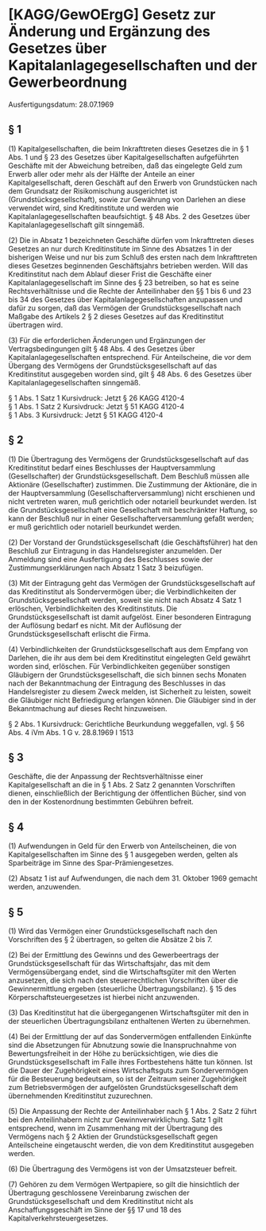 # [KAGG/GewOErgG] Gesetz zur Änderung und Ergänzung des Gesetzes über Kapitalanlagegesellschaften und der Gewerbeordnung

Ausfertigungsdatum: 28.07.1969

 

## § 1

(1) Kapitalgesellschaften, die beim Inkrafttreten dieses Gesetzes die in § 1 Abs. 1 und § 23 des Gesetzes über Kapitalgesellschaften aufgeführten Geschäfte mit der Abweichung betreiben, daß das eingelegte Geld zum Erwerb aller oder mehr als der Hälfte der Anteile an einer Kapitalgesellschaft, deren Geschäft auf den Erwerb von Grundstücken nach dem Grundsatz der Risikomischung ausgerichtet ist (Grundstücksgesellschaft), sowie zur Gewährung von Darlehen an diese verwendet wird, sind Kreditinstitute und werden wie Kapitalanlagegesellschaften beaufsichtigt. § 48 Abs. 2 des Gesetzes über Kapitalanlagegesellschaft gilt sinngemäß.

(2) Die in Absatz 1 bezeichneten Geschäfte dürfen vom Inkrafttreten dieses Gesetzes an nur durch Kreditinstitute im Sinne des Absatzes 1 in der bisherigen Weise und nur bis zum Schluß des ersten nach dem Inkrafttreten dieses Gesetzes beginnenden Geschäftsjahrs betrieben werden. Will das Kreditinstitut nach dem Ablauf dieser Frist die Geschäfte einer Kapitalanlagegesellschaft im Sinne des § 23 betreiben, so hat es seine Rechtsverhältnisse und die Rechte der Anteilinhaber den §§ 1 bis 6 und 23 bis 34 des Gesetzes über Kapitalanlagegesellschaften anzupassen und dafür zu sorgen, daß das Vermögen der Grundstücksgesellschaft nach Maßgabe des Artikels 2 § 2 dieses Gesetzes auf das Kreditinstitut übertragen wird.

(3) Für die erforderlichen Änderungen und Ergänzungen der Vertragsbedingungen gilt § 48 Abs. 4 des Gesetzes über Kapitalanlagegesellschaften entsprechend. Für Anteilscheine, die vor dem Übergang des Vermögens der Grundstücksgesellschaft auf das Kreditinstitut ausgegeben worden sind, gilt § 48 Abs. 6 des Gesetzes über Kapitalanlagegesellschaften sinngemäß.

§ 1 Abs. 1 Satz 1 Kursivdruck: Jetzt § 26 KAGG 4120-4  
§ 1 Abs. 1 Satz 2 Kursivdruck: Jetzt § 51 KAGG 4120-4  
§ 1 Abs. 3 Kursivdruck: Jetzt § 51 KAGG 4120-4


## § 2

(1) Die Übertragung des Vermögens der Grundstücksgesellschaft auf das Kreditinstitut bedarf eines Beschlusses der Hauptversammlung (Gesellschafter) der Grundstücksgesellschaft. Dem Beschluß müssen alle Aktionäre (Gesellschafter) zustimmen. Die Zustimmung der Aktionäre, die in der Hauptversammlung (Gesellschafterversammlung) nicht erschienen und nicht vertreten waren, muß gerichtlich oder notariell beurkundet werden. Ist die Grundstücksgesellschaft eine Gesellschaft mit beschränkter Haftung, so kann der Beschluß nur in einer Gesellschafterversammlung gefaßt werden; er muß gerichtlich oder notariell beurkundet werden.

(2) Der Vorstand der Grundstücksgesellschaft (die Geschäftsführer) hat den Beschluß zur Eintragung in das Handelsregister anzumelden. Der Anmeldung sind eine Ausfertigung des Beschlusses sowie der Zustimmungserklärungen nach Absatz 1 Satz 3 beizufügen.

(3) Mit der Eintragung geht das Vermögen der Grundstücksgesellschaft auf das Kreditinstitut als Sondervermögen über; die Verbindlichkeiten der Grundstücksgesellschaft werden, soweit sie nicht nach Absatz 4 Satz 1 erlöschen, Verbindlichkeiten des Kreditinstituts. Die Grundstücksgesellschaft ist damit aufgelöst. Einer besonderen Eintragung der Auflösung bedarf es nicht. Mit der Auflösung der Grundstücksgesellschaft erlischt die Firma.

(4) Verbindlichkeiten der Grundstücksgesellschaft aus dem Empfang von Darlehen, die ihr aus dem bei dem Kreditinstitut eingelegten Geld gewährt worden sind, erlöschen. Für Verbindlichkeiten gegenüber sonstigen Gläubigern der Grundstücksgesellschaft, die sich binnen sechs Monaten nach der Bekanntmachung der Eintragung des Beschlusses in das Handelsregister zu diesem Zweck melden, ist Sicherheit zu leisten, soweit die Gläubiger nicht Befriedigung erlangen können. Die Gläubiger sind in der Bekanntmachung auf dieses Recht hinzuweisen.

§ 2 Abs. 1 Kursivdruck: Gerichtliche Beurkundung weggefallen, vgl. § 56 Abs. 4 iVm Abs. 1 G v. 28.8.1969 I 1513


## § 3

Geschäfte, die der Anpassung der Rechtsverhältnisse einer Kapitalgesellschaft an die in § 1 Abs. 2 Satz 2 genannten Vorschriften dienen, einschließlich der Berichtigung der öffentlichen Bücher, sind von den in der Kostenordnung bestimmten Gebühren befreit.


## § 4

(1) Aufwendungen in Geld für den Erwerb von Anteilscheinen, die von Kapitalgesellschaften im Sinne des § 1 ausgegeben werden, gelten als Sparbeiträge im Sinne des Spar-Prämiengesetzes.

(2) Absatz 1 ist auf Aufwendungen, die nach dem 31. Oktober 1969 gemacht werden, anzuwenden.


## § 5

(1) Wird das Vermögen einer Grundstücksgesellschaft nach den Vorschriften des § 2 übertragen, so gelten die Absätze 2 bis 7.

(2) Bei der Ermittlung des Gewinns und des Gewerbeertrags der Grundstücksgesellschaft für das Wirtschaftsjahr, das mit dem Vermögensübergang endet, sind die Wirtschaftsgüter mit den Werten anzusetzen, die sich nach den steuerrechtlichen Vorschriften über die Gewinnermittlung ergeben (steuerliche Übertragungsbilanz). § 15 des Körperschaftsteuergesetzes ist hierbei nicht anzuwenden.

(3) Das Kreditinstitut hat die übergegangenen Wirtschaftsgüter mit den in der steuerlichen Übertragungsbilanz enthaltenen Werten zu übernehmen.

(4) Bei der Ermittlung der auf das Sondervermögen entfallenden Einkünfte sind die Absetzungen für Abnutzung sowie die Inanspruchnahme von Bewertungsfreiheit in der Höhe zu berücksichtigen, wie dies die Grundstücksgesellschaft im Falle ihres Fortbestehens hätte tun können. Ist die Dauer der Zugehörigkeit eines Wirtschaftsguts zum Sondervermögen für die Besteuerung bedeutsam, so ist der Zeitraum seiner Zugehörigkeit zum Betriebsvermögen der aufgelösten Grundstücksgesellschaft dem übernehmenden Kreditinstitut zuzurechnen.

(5) Die Anpassung der Rechte der Anteilinhaber nach § 1 Abs. 2 Satz 2 führt bei den Anteilinhabern nicht zur Gewinnverwirklichung. Satz 1 gilt entsprechend, wenn im Zusammenhang mit der Übertragung des Vermögens nach § 2 Aktien der Grundstücksgesellschaft gegen Anteilscheine eingetauscht werden, die von dem Kreditinstitut ausgegeben werden.

(6) Die Übertragung des Vermögens ist von der Umsatzsteuer befreit.

(7) Gehören zu dem Vermögen Wertpapiere, so gilt die hinsichtlich der Übertragung geschlossene Vereinbarung zwischen der Grundstücksgesellschaft und dem Kreditinstitut nicht als Anschaffungsgeschäft im Sinne der §§ 17 und 18 des Kapitalverkehrsteuergesetzes.
